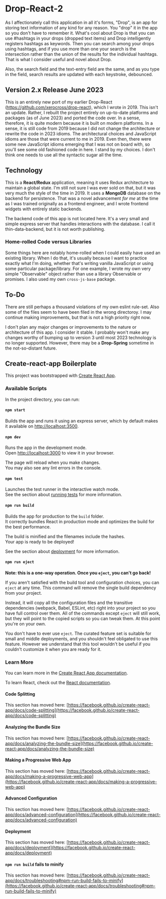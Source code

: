 # Drop-React-2

As I affectionately call this application in all it's forms, "Drop", is an app for storing text information of any kind for any reason. You "drop" it in the app so you don't have to remember it. What's cool about Drop is that you can use #hashtags in your drops (dropped text items) and Drop intelligently registers hashtags as keywords. Then you can search among your drops using hashtags, and if you use more than one your search is the intersection rather than the union of the results for the individual hashtags. That is what I consider useful and novel about Drop.

Also, the search field and the text-entry field are the same, and as you type in the field, search results are updated with each keystroke, debounced.

## Version 2.x Release June 2023

This is an entirely new port of my earlier Drop-React (https://github.com/xerocross/drop-react), which I wrote in 2019. This isn't an update. Rather, I rebuilt the project entirely on up-to-date platforms and packages (as of June 2023) and ported the code over. In a sense, therefore, it is quite modern because it is built on modern platforms. In a sense, it is still code from 2019 because I did not change the architecture or rewrite the code in 2023 idioms. The architectural choices and JavaScript idioms are those that were current to me in 2019. Even then, there were some new JavaScript idioms emerging that I was not on board with, so you'll see some old fashioned code in here. I stand by my choices. I don't think one needs to use all the syntactic sugar all the time.

## Technology

This is a **React/Redux** application, meaning it uses Redux architecture to maintain a global state. I'm still not sure I was ever sold on that, but it was very much the style of the time in 2019. It uses a **MongoDB** database on the backend for persistence. That was a novel advancement *for me* at the time as I was trained originally as a frontend engineer, and I wrote frontend widgets with entirely static backends.

The backend code of this app is not located here. It's a very small and simple express server that handles interactions with the database. I call it thin-data-backend, but it is not worth publishing.

### Home-rolled Code versus Libraries

Some things here are notably home-rolled when I could easily have used an existing library. When I do that, 
it's usually because I want to practice exactly what I'm doing, whether that's writing vanilla JavaScript or
using some particular package/library. For one example, I wrote my own very simple "Observable" object rather than 
use a library Observable or promises. I also used my own `cross-js-base` package.

## To-Do

There are still perhaps a thousand violations of my own eslint rule-set. Also some of the files seem to have been filed in the wrong directoroy. I may continue making improvements, but that is not a high priority right now.

I don't plan any major changes or improvements to the nature or architecture of this app. I consider it stable. I probably won't make any
changes worthy of bumping up to version 3 until most 2023 technology is no longer supported. However, there may be a 
**Drop-Spring** sometime in the not-so-distant future.

## Create-react-app Boilerplate

This project was bootstrapped with [Create React App](https://github.com/facebook/create-react-app).

### Available Scripts

In the project directory, you can run:

#### `npm start`

Builds the app and runs it using an express server, which by default makes it available on [http://localhost:3500](http://localhost:3500).

#### `npm dev`

Runs the app in the development mode.\
Open [http://localhost:3000](http://localhost:3000) to view it in your browser.

The page will reload when you make changes.\
You may also see any lint errors in the console.

#### `npm test`

Launches the test runner in the interactive watch mode.\
See the section about [running tests](https://facebook.github.io/create-react-app/docs/running-tests) for more information.

#### `npm run build`

Builds the app for production to the `build` folder.\
It correctly bundles React in production mode and optimizes the build for the best performance.

The build is minified and the filenames include the hashes.\
Your app is ready to be deployed!

See the section about [deployment](https://facebook.github.io/create-react-app/docs/deployment) for more information.

#### `npm run eject`

**Note: this is a one-way operation. Once you `eject`, you can't go back!**

If you aren't satisfied with the build tool and configuration choices, you can `eject` at any time. This command will remove the single build dependency from your project.

Instead, it will copy all the configuration files and the transitive dependencies (webpack, Babel, ESLint, etc) right into your project so you have full control over them. All of the commands except `eject` will still work, but they will point to the copied scripts so you can tweak them. At this point you're on your own.

You don't have to ever use `eject`. The curated feature set is suitable for small and middle deployments, and you shouldn't feel obligated to use this feature. However we understand that this tool wouldn't be useful if you couldn't customize it when you are ready for it.

### Learn More

You can learn more in the [Create React App documentation](https://facebook.github.io/create-react-app/docs/getting-started).

To learn React, check out the [React documentation](https://reactjs.org/).

#### Code Splitting

This section has moved here: [https://facebook.github.io/create-react-app/docs/code-splitting](https://facebook.github.io/create-react-app/docs/code-splitting)

#### Analyzing the Bundle Size

This section has moved here: [https://facebook.github.io/create-react-app/docs/analyzing-the-bundle-size](https://facebook.github.io/create-react-app/docs/analyzing-the-bundle-size)

#### Making a Progressive Web App

This section has moved here: [https://facebook.github.io/create-react-app/docs/making-a-progressive-web-app](https://facebook.github.io/create-react-app/docs/making-a-progressive-web-app)

#### Advanced Configuration

This section has moved here: [https://facebook.github.io/create-react-app/docs/advanced-configuration](https://facebook.github.io/create-react-app/docs/advanced-configuration)

#### Deployment

This section has moved here: [https://facebook.github.io/create-react-app/docs/deployment](https://facebook.github.io/create-react-app/docs/deployment)

#### `npm run build` fails to minify

This section has moved here: [https://facebook.github.io/create-react-app/docs/troubleshooting#npm-run-build-fails-to-minify](https://facebook.github.io/create-react-app/docs/troubleshooting#npm-run-build-fails-to-minify)
